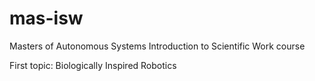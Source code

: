 mas-isw
=======

Masters of Autonomous Systems
Introduction to Scientific Work course

First topic:
Biologically Inspired Robotics
